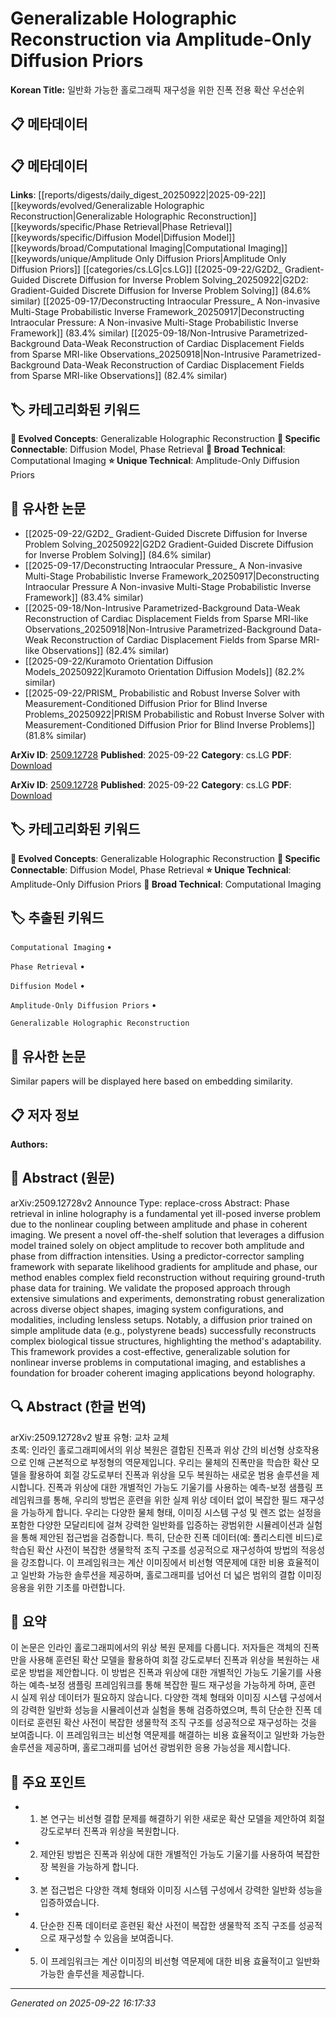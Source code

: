 # Generalizable Holographic Reconstruction via Amplitude-Only Diffusion Priors

**Korean Title:** 일반화 가능한 홀로그래픽 재구성을 위한 진폭 전용 확산 우선순위

## 📋 메타데이터

## 📋 메타데이터

**Links**: [[reports/digests/daily_digest_20250922|2025-09-22]] [[keywords/evolved/Generalizable Holographic Reconstruction|Generalizable Holographic Reconstruction]] [[keywords/specific/Phase Retrieval|Phase Retrieval]] [[keywords/specific/Diffusion Model|Diffusion Model]] [[keywords/broad/Computational Imaging|Computational Imaging]] [[keywords/unique/Amplitude Only Diffusion Priors|Amplitude Only Diffusion Priors]] [[categories/cs.LG|cs.LG]] [[2025-09-22/G2D2_ Gradient-Guided Discrete Diffusion for Inverse Problem Solving_20250922|G2D2: Gradient-Guided Discrete Diffusion for Inverse Problem Solving]] (84.6% similar) [[2025-09-17/Deconstructing Intraocular Pressure_ A Non-invasive Multi-Stage Probabilistic Inverse Framework_20250917|Deconstructing Intraocular Pressure: A Non-invasive Multi-Stage Probabilistic Inverse Framework]] (83.4% similar) [[2025-09-18/Non-Intrusive Parametrized-Background Data-Weak Reconstruction of Cardiac Displacement Fields from Sparse MRI-like Observations_20250918|Non-Intrusive Parametrized-Background Data-Weak Reconstruction of Cardiac Displacement Fields from Sparse MRI-like Observations]] (82.4% similar)

## 🏷️ 카테고리화된 키워드
**🚀 Evolved Concepts**: Generalizable Holographic Reconstruction
**🔗 Specific Connectable**: Diffusion Model, Phase Retrieval
**🔬 Broad Technical**: Computational Imaging
**⭐ Unique Technical**: Amplitude-Only Diffusion Priors
## 🔗 유사한 논문
- [[2025-09-22/G2D2_ Gradient-Guided Discrete Diffusion for Inverse Problem Solving_20250922|G2D2 Gradient-Guided Discrete Diffusion for Inverse Problem Solving]] (84.6% similar)
- [[2025-09-17/Deconstructing Intraocular Pressure_ A Non-invasive Multi-Stage Probabilistic Inverse Framework_20250917|Deconstructing Intraocular Pressure A Non-invasive Multi-Stage Probabilistic Inverse Framework]] (83.4% similar)
- [[2025-09-18/Non-Intrusive Parametrized-Background Data-Weak Reconstruction of Cardiac Displacement Fields from Sparse MRI-like Observations_20250918|Non-Intrusive Parametrized-Background Data-Weak Reconstruction of Cardiac Displacement Fields from Sparse MRI-like Observations]] (82.4% similar)
- [[2025-09-22/Kuramoto Orientation Diffusion Models_20250922|Kuramoto Orientation Diffusion Models]] (82.2% similar)
- [[2025-09-22/PRISM_ Probabilistic and Robust Inverse Solver with Measurement-Conditioned Diffusion Prior for Blind Inverse Problems_20250922|PRISM Probabilistic and Robust Inverse Solver with Measurement-Conditioned Diffusion Prior for Blind Inverse Problems]] (81.8% similar)


**ArXiv ID**: [2509.12728](https://arxiv.org/abs/2509.12728)
**Published**: 2025-09-22
**Category**: cs.LG
**PDF**: [Download](https://arxiv.org/pdf/2509.12728.pdf)


**ArXiv ID**: [2509.12728](https://arxiv.org/abs/2509.12728)
**Published**: 2025-09-22
**Category**: cs.LG
**PDF**: [Download](https://arxiv.org/pdf/2509.12728.pdf)

## 🏷️ 카테고리화된 키워드
**🚀 Evolved Concepts**: Generalizable Holographic Reconstruction
**🔗 Specific Connectable**: Diffusion Model, Phase Retrieval
**⭐ Unique Technical**: Amplitude-Only Diffusion Priors
**🔬 Broad Technical**: Computational Imaging

## 🏷️ 추출된 키워드



`Computational Imaging` • 

`Phase Retrieval` • 

`Diffusion Model` • 

`Amplitude-Only Diffusion Priors` • 

`Generalizable Holographic Reconstruction`



## 🔗 유사한 논문

Similar papers will be displayed here based on embedding similarity.

## 📋 저자 정보

**Authors:** 

## 📄 Abstract (원문)

arXiv:2509.12728v2 Announce Type: replace-cross 
Abstract: Phase retrieval in inline holography is a fundamental yet ill-posed inverse problem due to the nonlinear coupling between amplitude and phase in coherent imaging. We present a novel off-the-shelf solution that leverages a diffusion model trained solely on object amplitude to recover both amplitude and phase from diffraction intensities. Using a predictor-corrector sampling framework with separate likelihood gradients for amplitude and phase, our method enables complex field reconstruction without requiring ground-truth phase data for training. We validate the proposed approach through extensive simulations and experiments, demonstrating robust generalization across diverse object shapes, imaging system configurations, and modalities, including lensless setups. Notably, a diffusion prior trained on simple amplitude data (e.g., polystyrene beads) successfully reconstructs complex biological tissue structures, highlighting the method's adaptability. This framework provides a cost-effective, generalizable solution for nonlinear inverse problems in computational imaging, and establishes a foundation for broader coherent imaging applications beyond holography.

## 🔍 Abstract (한글 번역)

arXiv:2509.12728v2 발표 유형: 교차 교체  
초록: 인라인 홀로그래피에서의 위상 복원은 결합된 진폭과 위상 간의 비선형 상호작용으로 인해 근본적으로 부정형의 역문제입니다. 우리는 물체의 진폭만을 학습한 확산 모델을 활용하여 회절 강도로부터 진폭과 위상을 모두 복원하는 새로운 범용 솔루션을 제시합니다. 진폭과 위상에 대한 개별적인 가능도 기울기를 사용하는 예측-보정 샘플링 프레임워크를 통해, 우리의 방법은 훈련을 위한 실제 위상 데이터 없이 복잡한 필드 재구성을 가능하게 합니다. 우리는 다양한 물체 형태, 이미징 시스템 구성 및 렌즈 없는 설정을 포함한 다양한 모달리티에 걸쳐 강력한 일반화를 입증하는 광범위한 시뮬레이션과 실험을 통해 제안된 접근법을 검증합니다. 특히, 단순한 진폭 데이터(예: 폴리스티렌 비드)로 학습된 확산 사전이 복잡한 생물학적 조직 구조를 성공적으로 재구성하여 방법의 적응성을 강조합니다. 이 프레임워크는 계산 이미징에서 비선형 역문제에 대한 비용 효율적이고 일반화 가능한 솔루션을 제공하며, 홀로그래피를 넘어선 더 넓은 범위의 결합 이미징 응용을 위한 기초를 마련합니다.

## 📝 요약

이 논문은 인라인 홀로그래피에서의 위상 복원 문제를 다룹니다. 저자들은 객체의 진폭만을 사용해 훈련된 확산 모델을 활용하여 회절 강도로부터 진폭과 위상을 복원하는 새로운 방법을 제안합니다. 이 방법은 진폭과 위상에 대한 개별적인 가능도 기울기를 사용하는 예측-보정 샘플링 프레임워크를 통해 복잡한 필드 재구성을 가능하게 하며, 훈련 시 실제 위상 데이터가 필요하지 않습니다. 다양한 객체 형태와 이미징 시스템 구성에서의 강력한 일반화 성능을 시뮬레이션과 실험을 통해 검증하였으며, 특히 단순한 진폭 데이터로 훈련된 확산 사전이 복잡한 생물학적 조직 구조를 성공적으로 재구성하는 것을 보여줍니다. 이 프레임워크는 비선형 역문제를 해결하는 비용 효율적이고 일반화 가능한 솔루션을 제공하며, 홀로그래피를 넘어선 광범위한 응용 가능성을 제시합니다.

## 🎯 주요 포인트


- 1. 본 연구는 비선형 결합 문제를 해결하기 위한 새로운 확산 모델을 제안하여 회절 강도로부터 진폭과 위상을 복원합니다.

- 2. 제안된 방법은 진폭과 위상에 대한 개별적인 가능도 기울기를 사용하여 복잡한 장 복원을 가능하게 합니다.

- 3. 본 접근법은 다양한 객체 형태와 이미징 시스템 구성에서 강력한 일반화 성능을 입증하였습니다.

- 4. 단순한 진폭 데이터로 훈련된 확산 사전이 복잡한 생물학적 조직 구조를 성공적으로 재구성할 수 있음을 보여줍니다.

- 5. 이 프레임워크는 계산 이미징의 비선형 역문제에 대한 비용 효율적이고 일반화 가능한 솔루션을 제공합니다.


---

*Generated on 2025-09-22 16:17:33*